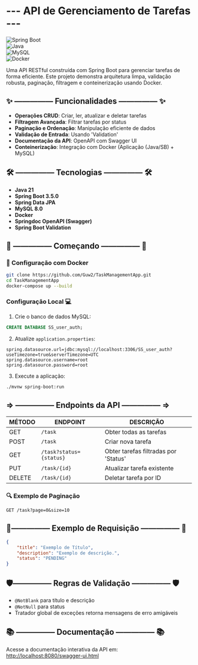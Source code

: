 
# --- API de Gerenciamento de Tarefas ---  

  

![Spring Boot](https://img.shields.io/badge/Spring%20Boot-3.2.0-green)  
![Java](https://img.shields.io/badge/Java-21-blue)  
![MySQL](https://img.shields.io/badge/MySQL-8.0-orange)  
![Docker](https://img.shields.io/badge/Docker-✓-lightblue)  

  

Uma API RESTful construída com Spring Boot para gerenciar tarefas de forma eficiente. Este projeto demonstra arquitetura limpa, validação robusta, paginação, filtragem e conteinerização usando Docker.  
 

## ✨ ————— Funcionalidades ————— ✨  

  

- **Operações CRUD**: Criar, ler, atualizar e deletar tarefas  
- **Filtragem Avançada**: Filtrar tarefas por status  
- **Paginação e Ordenação**: Manipulação eficiente de dados  
- **Validação de Entrada**: Usando 'Validation'  
- **Documentação da API**: OpenAPI com Swagger UI  
- **Conteinerização**: Integração com Docker (Aplicação (Java/SB) + MySQL)  

  

## 🛠️ ————— Tecnologias ————— 🛠️  

  

- **Java 21**  
- **Spring Boot 3.5.0**  
- **Spring Data JPA**  
- **MySQL 8.0**  
- **Docker**  
- **Springdoc OpenAPI (Swagger)**  
- **Spring Boot Validation**  

  

## 🚀 ————— Começando ————— 🚀  

  

### 🐳 Configuração com Docker  

  

```bash  
git clone https://github.com/Guw2/TaskManagementApp.git  
cd TaskManagementApp  
docker-compose up --build  
```  

  

### Configuração Local 💻  

  

1. Crie o banco de dados MySQL:  
```sql  
CREATE DATABASE SS_user_auth;  
```  

  

2. Atualize `application.properties`:  
```properties  
spring.datasource.url=jdbc:mysql://localhost:3306/SS_user_auth?useTimezone=true&serverTimezone=UTC  
spring.datasource.username=root  
spring.datasource.password=root  
```  

  

3. Execute a aplicação:  
```bash  
./mvnw spring-boot:run  
```  

  

## => ————— Endpoints da API  ————— =>

  

| MÉTODO | ENDPOINT | DESCRIÇÃO |  
|--------|----------|-----------|  
| GET | `/task` | Obter todas as tarefas |  
| POST | `/task` | Criar nova tarefa |  
| GET | `/task?status={status}` | Obter tarefas filtradas por 'Status' |  
| PUT | `/task/{id}` | Atualizar tarefa existente |  
| DELETE | `/task/{id}` | Deletar tarefa por ID |  

  

### 🔍 Exemplo de Paginação  
```  
GET /task?page=0&size=10  
```  

  

## 📝————— Exemplo de Requisição ————— 📝

  

```json  
{  
	"title": "Exemplo de Título",  
	"description": "Exemplo de descrição.",  
	"status": "PENDING"  
}  
```  

  

## 🛡️————— Regras de Validação  ————— 🛡️

  

- `@NotBlank` para título e descrição  
- `@NotNull` para status  
- Tratador global de exceções retorna mensagens de erro amigáveis  

  

## 📚 ————— Documentação ————— 📚

  

Acesse a documentação interativa da API em:  
[http://localhost:8080/swagger-ui.html](http://localhost:8080/swagger-ui.html)